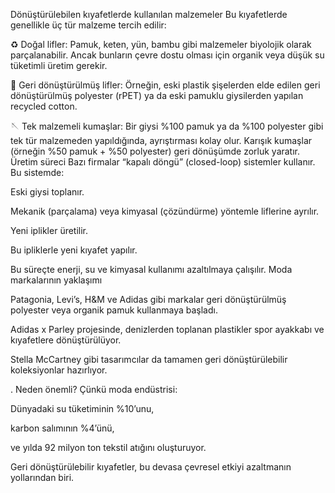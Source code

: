 Dönüştürülebilen kıyafetlerde kullanılan malzemeler
Bu kıyafetlerde genellikle üç tür malzeme tercih edilir:

♻️ Doğal lifler: Pamuk, keten, yün, bambu gibi malzemeler biyolojik olarak parçalanabilir. Ancak bunların çevre dostu olması için organik veya düşük su tüketimli üretim gerekir.

🧵 Geri dönüştürülmüş lifler: Örneğin, eski plastik şişelerden elde edilen geri dönüştürülmüş polyester (rPET) ya da eski pamuklu giysilerden yapılan recycled cotton.

🪡 Tek malzemeli kumaşlar: Bir giysi %100 pamuk ya da %100 polyester gibi tek tür malzemeden yapıldığında, ayrıştırması kolay olur. Karışık kumaşlar (örneğin %50 pamuk + %50 polyester) geri dönüşümde zorluk yaratır.
Üretim süreci
Bazı firmalar “kapalı döngü” (closed-loop) sistemler kullanır. Bu sistemde:

Eski giysi toplanır.

Mekanik (parçalama) veya kimyasal (çözündürme) yöntemle liflerine ayrılır.

Yeni iplikler üretilir.

Bu ipliklerle yeni kıyafet yapılır.

Bu süreçte enerji, su ve kimyasal kullanımı azaltılmaya çalışılır.
Moda markalarının yaklaşımı

Patagonia, Levi’s, H&M ve Adidas gibi markalar geri dönüştürülmüş polyester veya organik pamuk kullanmaya başladı.

Adidas x Parley projesinde, denizlerden toplanan plastikler spor ayakkabı ve kıyafetlere dönüştürülüyor.

Stella McCartney gibi tasarımcılar da tamamen geri dönüştürülebilir koleksiyonlar hazırlıyor.

. Neden önemli?
 Çünkü moda endüstrisi:

Dünyadaki su tüketiminin %10’unu,

karbon salımının %4’ünü,

ve yılda 92 milyon ton tekstil atığını oluşturuyor.

Geri dönüştürülebilir kıyafetler, bu devasa çevresel etkiyi azaltmanın yollarından biri.
